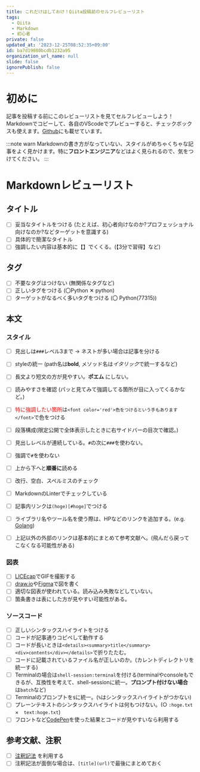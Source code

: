 ```yaml
---
title: これだけはしておけ！Qiita投稿前のセルフレビューリスト
tags:
  - Qiita
  - Markdown
  - 初心者
private: false
updated_at: '2023-12-25T08:52:35+09:00'
id: ba7d19080bcdb1232a95
organization_url_name: null
slide: false
ignorePublish: false
---
```

# 初めに

記事を投稿する前にこのレビューリストを見てセルフレビューしよう！
Markdownでコピーして、各自のVScodeでプレビューすると、チェックボックスも使えます。[Github](https://github.com/tomo1227/markdown-review-lists)にも載せています。

:::note warn
Markdownの書き方がなっていない、スタイルがめちゃくちゃな記事をよく見かけます。特に**フロントエンジニア**などはよく見られるので、気をつけてください。
:::

# Markdownレビューリスト

## タイトル

- [ ] 妥当なタイトルをつける (たとえば、初心者向けなのか?プロフェッショナル向けなのか?などターゲットを意識する)
- [ ] 具体的で簡潔なタイトル
- [ ] 強調したい内容は基本的に【】でくくる。(【3分で習得】など)

## タグ

- [ ] 不要なタグはつけない (無関係なタグなど)
- [ ] 正しいタグをつける (〇Python ✕ python)
- [ ] ターゲットがなるべく多いタグをつける (〇 Python(77315))

## 本文

### スタイル

- [ ] 見出しは`###`レベル3まで → ネストが多い場合は記事を分ける
- [ ] styleの統一 (path名は**bold**, メソッド名は*イタリック*で統一するなど)
- [ ] 長文より短文の方が見やすい。**ポエム** にしない。
- [ ] 読みやすさを確認 (パッと見てみて強調してる箇所が目に入ってくるかなど。)
- [ ] <font color='red'>特に強調したい箇所</font>は`<font color='red'>色をつけるという手もあります</font>`で色をつける
- [ ] 段落構成(限定公開で全体表示したときに右サイドバーの目次で確認。)
- [ ] 見出しレベルが連続している。`#`の次に`###`を使わない。
- [ ] 強調で`#`を使わない
- [ ] 上から下へと**順番に**読める
- [ ] 改行、空白、スペルミスのチェック
- [ ] MarkdownのLinterでチェックしている
- [ ] 記事内リンクは`(hoge)[#hoge]`でつける
- [ ] ライブラリ名やツール名を使う際は、HPなどのリンクを追加する。(e.g. [Golang](https://go.dev/))
- [ ] 上記以外の外部のリンクは基本的にまとめて参考文献へ。(飛んだら戻ってこなくなる可能性がある)


### 図表

- [ ] [LICEcap](https://www.cockos.com/licecap/)でGIFを撮影する
- [ ] [draw.io](https://app.diagrams.net/)や[Figma](https://figma.com/ja/)で図を書く
- [ ] 適切な図表が使われている。読み込み失敗などしていない。
- [ ] 箇条書きは表にした方が見やすい可能性がある。
 
### ソースコード

- [ ] 正しいシンタックスハイライトをつける
- [ ] コードが記事通りコピペして動作する
- [ ] コードが長いときは`<details><summary>title</summary><div>contents</div></details>`で折りたたむ。
- [ ] コードに記載されているファイル名が正しいのか。(カレントディレクトリを統一する)
- [ ] Terminalの場合は`shell-session:terminal`を付ける(terminalやconsoleもできるが、互換性を考えて、shell-sessionに統一。**プロンプト付けない場合** は`batch`など)
- [ ] Terminalのプロンプトを`$`に統一。(`%`はシンタックスハイライトがつかない)
- [ ] プレーンテキストのシンタックスハイライトは何もつけない。(○ `:hoge.txt`　×　`text:hoge.txt`)
- [ ] フロントなど[CodePen](https://codepen.io/)を使った結果とコードが見やすいなら利用する

## 参考文献、注釈

- [ ] [注釈記法](https://qiita.com/nishina555/items/39d88361157545d12a94) を利用する
- [ ] 注釈記法が面倒な場合は、`[title](url)`で最後にまとめておく
